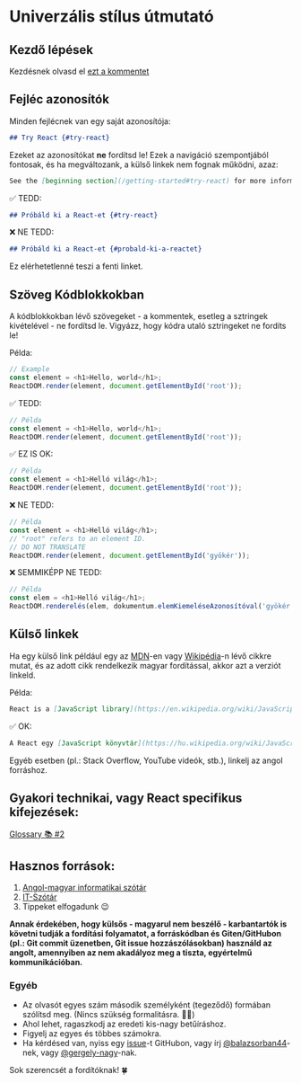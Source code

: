 # Univerzális stílus útmutató

## Kezdő lépések
Kezdésnek olvasd el [ezt a kommentet](https://github.com/reactjs/hu.reactjs.org/issues/1#issue-445691844)

## Fejléc azonosítók

Minden fejlécnek van egy saját azonosítója:

```md
## Try React {#try-react}
```

Ezeket az azonosítókat **ne** fordítsd le! Ezek a navigáció szempontjából fontosak, és ha megváltozank, a külső linkek nem fognak működni, azaz:

```md
See the [beginning section](/getting-started#try-react) for more information.
```

✅ TEDD:

```md
## Próbáld ki a React-et {#try-react}
```

❌ NE TEDD:

```md
## Próbáld ki a React-et {#probald-ki-a-reactet}
```

Ez elérhetetlenné teszi a fenti linket.

## Szöveg Kódblokkokban

A kódblokkokban lévő szövegeket - a kommentek, esetleg a sztringek kivételével - ne fordítsd le. Vigyázz, hogy kódra utaló sztringeket ne fordíts le!

Példa:
```js
// Example
const element = <h1>Hello, world</h1>;
ReactDOM.render(element, document.getElementById('root'));
```

✅ TEDD:

```js
// Példa
const element = <h1>Hello, world</h1>;
ReactDOM.render(element, document.getElementById('root'));
```

✅ EZ IS OK:

```js
// Példa
const element = <h1>Helló világ</h1>;
ReactDOM.render(element, document.getElementById('root'));
```

❌ NE TEDD:

```js
// Példa
const element = <h1>Helló világ</h1>;
// "root" refers to an element ID.
// DO NOT TRANSLATE
ReactDOM.render(element, document.getElementById('gyökér'));
```

❌ SEMMIKÉPP NE TEDD:

```js
// Példa
const elem = <h1>Helló világ</h1>;
ReactDOM.renderelés(elem, dokumentum.elemKiemeléseAzonosítóval('gyökér'));
```

## Külső linkek

Ha egy külső link például egy az [MDN]-en vagy [Wikipédia]-n lévő cikkre mutat, és az adott cikk rendelkezik magyar fordítással, akkor azt a verziót linkeld.

[MDN]: https://developer.mozilla.org/hu/
[Wikipédia]: https://hu.wikipedia.org/wiki/Kezd%C5%91lap

Példa:

```md
React is a [JavaScript library](https://en.wikipedia.org/wiki/JavaScript_library).
```

✅ OK:

```md
A React egy [JavaScript könyvtár](https://hu.wikipedia.org/wiki/JavaScript_könyvtár).
```

Egyéb esetben (pl.: Stack Overflow, YouTube videók, stb.), linkelj az angol forráshoz.

## Gyakori technikai, vagy React specifikus kifejezések:
[ Glossary 📚 #2](https://github.com/reactjs/hu.reactjs.org/issues/2)

## Hasznos források:

1. [Angol-magyar informatikai szótár](https://www.tankonyvtar.hu/hu/tartalom/tkt/angol-magyar/index.html)
2. [IT-Szótár](http://www.itszotar.hu/)
3. Tippeket elfogadunk 😉


**Annak érdekében, hogy külsős - magyarul nem beszélő - karbantartók is követni tudják a fordítási folyamatot, a forráskódban és Giten/GitHubon (pl.: Git commit üzenetben, Git issue hozzászólásokban) használd az angolt, amennyiben az nem akadályoz meg a tiszta, egyértelmű kommunikációban.**


### Egyéb
- Az olvasót egyes szám második személyként (tegeződő) formában szólítsd meg. (Nincs szükség formalitásra. 🚫🧐)
- Ahol lehet, ragaszkodj az eredeti kis-nagy betűíráshoz.
- Figyelj az egyes és többes számokra.
- Ha kérdésed van, nyiss egy [issue](https://github.com/reactjs/hu.reactjs.org/issues/new)-t GitHubon, vagy írj [@balazsorban44](https://github.com/balazsorban44)-nek, vagy [@gergely-nagy](http://github.com/gergely-nagy)-nak. 

Sok szerencsét a fordítóknak! 🍀
